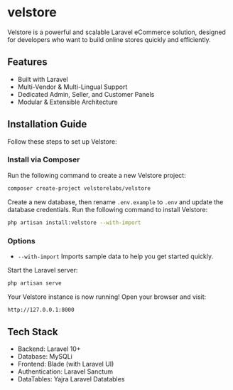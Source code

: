 # velstore

Velstore is a powerful and scalable Laravel eCommerce solution, designed for developers who want to build online stores quickly and efficiently.

## Features

- Built with Laravel
- Multi-Vendor & Multi-Lingual Support  
- Dedicated Admin, Seller, and Customer Panels 
- Modular & Extensible Architecture 

## Installation Guide  

Follow these steps to set up Velstore:  

### **Install via Composer**  
Run the following command to create a new Velstore project:
```sh
composer create-project velstorelabs/velstore
```

Create a new database, then rename `.env.example` to `.env` and update the database credentials. Run the following command to install Velstore:
```sh
php artisan install:velstore --with-import
```

### **Options**
- `--with-import` Imports sample data to help you get started quickly.

Start the Laravel server:
```sh
php artisan serve
```

Your Velstore instance is now running! Open your browser and visit:
```sh
http://127.0.0.1:8000
```

## Tech Stack
- Backend: Laravel 10+
- Database: MySQLi
- Frontend: Blade (with Laravel UI)
- Authentication: Laravel Sanctum
- DataTables: Yajra Laravel Datatables